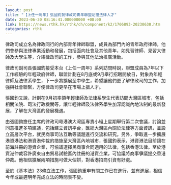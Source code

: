 ```yaml
---
layout: post
title: "【上任一周年】張國鈞冀律政司青年聯盟助搶法律人才"
date: 2023-06-30 08:16:41.000000000 +08:00
link: https://news.rthk.hk/rthk/ch/component/k2/1706893-20230630.htm
categories: rthk
---
```


律政司成立名為律政同行的內部青年律師聯盟，成員為部門內的青年政府律師，他們會參與法律專業活動和發展，包括面向社會及其他青年，如見習律師、見習大律師及大學生等，介紹律政司的工作，參與其他法治推廣活動。

律政司副司長張國鈞接受本台《上任一周年》系列訪問時說，聯盟成員為7年以下工作經驗的年輕政府律師，聯盟計劃在8月底或9月舉行招聘開放日，對象為年輕律師及法律系學生，下一步將擴展至中學生，希望讓他們更了解律政司的工作，加強與社會聯繫，方便律政司更早在市場上搶人才。

張國鈞又說，計劃在9月初率領年輕律師及法律系學生代表訪問大灣區城市，包括相關法院、司法行政機關等，讓年輕律師及法律系學生加深認識內地法制的最新發展，了解在大灣區的發展機遇。

由張國鈞擔任主席的律政司粵港澳大灣區專責小組上星期舉行第二次會議，討論並同意推進多項建議，包括建立資訊平台，匯總大灣區內關於法律等方面資訊，並設立高層次平台，就民商事司法互助等議題進行交流和研究。另外，爭取進一步擴展港資港法和港資港仲裁的措施至大灣區內地城市，張國鈞表示，港資港法目前讓在前海註冊的港資企業，可協議選擇民商事合同適用的法律，包括香港法律。至於港資港仲裁容許廣東自由貿易試驗區內註冊的港資企業，可協議將商事爭議提交香港仲裁。他相信擴展兩項措施可做大個餅，對香港招商引資有好處。

至於《基本法》23條立法工作，張國鈞重申有關工作已在進行，並有進展，相信今年或最遲明年完成立法的時間表不變。
